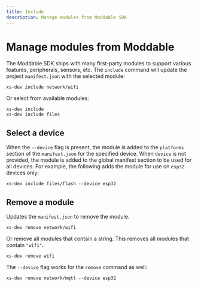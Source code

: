 ```yaml
---
title: Include
description: Manage modules from Moddable SDK
---
```


# Manage modules from Moddable

The Moddable SDK ships with many first-party modules to support various features, peripherals, sensors, etc. The `include` command will update the project `manifest.json` with the selected module:

```
xs-dev include network/wifi
```

Or select from available modules:

```
xs-dev include
xs-dev include files
```

## Select a device

When the `--device` flag is present, the module is added to the `platforms` section of the `manifest.json` for the specified device. When `device` is not provided, the module is added to the global manifest section to be used for all devices. For example, the following adds the module for use on `esp32` devices only:

```
xs-dev include files/flash --device esp32
```

## Remove a module

Updates the `manifest.json` to remove the module.

```
xs-dev remove network/wifi
```

Or remove all modules that contain a string. This removes all modules that contain `"wifi"`.

```
xs-dev remove wifi
```

The `--device` flag works for the `remove` command as well:

```
xs-dev remove network/mqtt --device esp32
```

